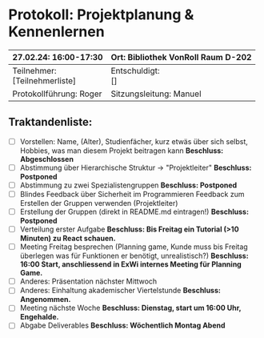 # Protokoll: Projektplanung & Kennenlernen

| 27.02.24: 16:00-17:30              | Ort: Bibliothek VonRoll Raum D-202 |
| ---------------------------------- | ---------------------------------- |
| Teilnehmer:<br />[Teilnehmerliste] | Entschuldigt:<br />[]              |
| Protokollführung: Roger           | Sitzungsleitung: Manuel            |

## Traktandenliste:

* [ ] Vorstellen: Name, (Alter), Studienfächer, kurz etwäs über sich selbst,
  Hobbies, was man diesem Projekt beitragen kann
  **Beschluss: Abgeschlossen**
* [ ] Abstimmung über Hierarchische Struktur -> "Projektleiter"
  **Beschluss: Postponed**
* [ ] Abstimmung zu zwei Spezialistengruppen
  **Beschluss: Postponed**
* [ ] Blindes Feedback über Sicherheit im Programmieren
  Feedback zum Erstellen der Gruppen verwenden (Projektleiter)
* [ ] Erstellung der Gruppen (direkt in README.md eintragen!)
  **Beschluss: Postponed**
* [ ] Verteilung erster Aufgabe
  **Beschluss: Bis Freitag ein Tutorial (>10 Minuten) zu React schauen.**
* [ ] Meeting Freitag besprechen (Planning game, Kunde muss bis Freitag
  überlegen was für Funktionen er benötigt, unrealistisch?)
  **Beschluss: 16:00 Start, anschliessend in ExWi internes Meeting für Planning Game.**
* [ ] Anderes: Präsentation nächster Mittwoch
* [ ] Anderes: Einhaltung akademischer Viertelstunde
  **Beschluss: Angenommen.**
* [ ] Meeting nächste Woche
  **Beschluss: Dienstag, start um 16:00 Uhr, Engehalde.**
* [ ] Abgabe Deliverables
  **Beschluss: Wöchentlich Montag Abend**
